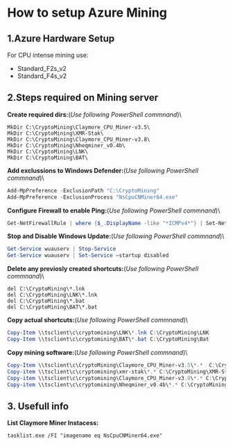 # How to setup Azure Mining

## 1.Azure Hardware Setup
For CPU intense mining use:
- Standard_F2s_v2
- Standard_F4s_v2

## 2.Steps required on Mining server
**Create required dirs:**(*Use following PowerShell commnand*)\
```Batchfile
MkDir C:\CryptoMining\Claymore_CPU_Miner-v3.5\
MkDir C:\CryptoMining\XMR-Stak\
MkDir C:\CryptoMining\Claymore_CPU_Miner-v3.8\
MkDir C:\CryptoMining\Nheqminer_v0.4b\
MkDir C:\CryptoMining\LNK\
MkDir C:\CryptoMining\BAT\
```
**Add exclussions to Windows Defender:**(*Use following PowerShell commnand*)\
```Powershell
Add-MpPreference -ExclusionPath "C:\CryptoMining"
Add-MpPreference -ExclusionProcess "NsCpuCNMiner64.exe"
```
**Configure Firewall to enable Ping:**(*Use following PowerShell commnand*)\
```Powershell
Get-NetFirewallRule | where {$_.DisplayName -like "*ICMPv4*"} | Set-NetFirewallRule -Enabled True
```

**Stop and Disable Windows Update:**(*Use following PowerShell commnand*)\
```Powershell
Get-Service wuauserv | Stop-Service
Get-Service wuauserv | Set-Service –startup disabled
```
**Delete any previosly created shortcuts:**(*Use following PowerShell commnand*)\
```Batchfile
del C:\CryptoMining\*.lnk
del C:\CryptoMining\LNK\*.lnk
del C:\CryptoMining\*.bat
del C:\CryptoMining\BAT\*.bat
```

**Copy actual shortcuts:**(*Use following PowerShell commnand*)\
```Powershell
Copy-Item \\tsclient\c\cryptomining\LNK\*.lnk C:\CryptoMining\LNK
Copy-Item \\tsclient\c\cryptomining\BAT\*.bat C:\CryptoMining\Bat
```

**Copy mining software:**(*Use following PowerShell commnand*)\
```Powershell
Copy-Item \\tsclient\c\CryptoMining\Claymore_CPU_Miner-v3.5\*.*  C:\CryptoMining\Claymore_CPU_Miner-v3.5 -exclude *.log
Copy-item \\tsclient\c\cryptomining\xmr-stak\*.* C:\CryptoMining\XMR-Stak -exclude *.log
Copy-item \\tsclient\c\cryptomining\Claymore_CPU_Miner-v3.8\*.* C:\CryptoMining\Claymore_CPU_Miner-v3.8 -exclude *.log 
Copy-item \\tsclient\c\cryptomining\Nheqminer_v0.4b\*.* C:\CryptoMining\Nheqminer_v0.4b -exclude *.log 
```
## 3. Usefull info
**List Claymore Miner Instacess:** 
```Batchfile
tasklist.exe /FI "imagename eq NsCpuCNMiner64.exe"
```


